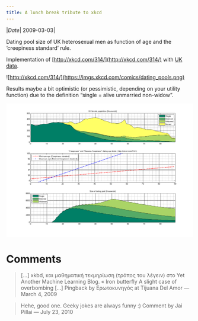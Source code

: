 ```yaml
---
title: A lunch break tribute to xkcd
---
```

|*Date*| 2009-03-03|

Dating pool size of UK heterosexual men as function of age and the ‘creepiness standard’ rule.

Implementation of [http://xkcd.com/314/](http://xkcd.com/314/) with [UK data](http://www.statistics.gov.uk/STATBASE/ssdataset.asp?vlnk=9535).

![http://xkcd.com/314/](https://imgs.xkcd.com/comics/dating_pools.png)

Results maybe a bit optimistic (or pessimistic, depending on your utility function) due to the definition “single = alive unmarried non-widow”.

![Results](../../media/datingPool.png)

# Comments

> [...] xkbd, και μαθηματική τεκμηρίωση (τρόπος του λέγειν) στο Yet Another Machine Learning Blog. « Iron butterfly A slight case of overbombing [...]
Pingback by Ερωτοκυνηγός at Tijuana Del Amor — March 4, 2009



> Hehe, good one. Geeky jokes are always funny :)
Comment by Jai Pillai — July 23, 2010
